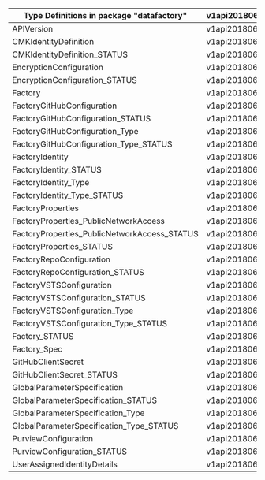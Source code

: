 | Type Definitions in package "datafactory"    | v1api20180601 |
|----------------------------------------------|---------------|
| APIVersion                                   | v1api20180601 |
| CMKIdentityDefinition                        | v1api20180601 |
| CMKIdentityDefinition_STATUS                 | v1api20180601 |
| EncryptionConfiguration                      | v1api20180601 |
| EncryptionConfiguration_STATUS               | v1api20180601 |
| Factory                                      | v1api20180601 |
| FactoryGitHubConfiguration                   | v1api20180601 |
| FactoryGitHubConfiguration_STATUS            | v1api20180601 |
| FactoryGitHubConfiguration_Type              | v1api20180601 |
| FactoryGitHubConfiguration_Type_STATUS       | v1api20180601 |
| FactoryIdentity                              | v1api20180601 |
| FactoryIdentity_STATUS                       | v1api20180601 |
| FactoryIdentity_Type                         | v1api20180601 |
| FactoryIdentity_Type_STATUS                  | v1api20180601 |
| FactoryProperties                            | v1api20180601 |
| FactoryProperties_PublicNetworkAccess        | v1api20180601 |
| FactoryProperties_PublicNetworkAccess_STATUS | v1api20180601 |
| FactoryProperties_STATUS                     | v1api20180601 |
| FactoryRepoConfiguration                     | v1api20180601 |
| FactoryRepoConfiguration_STATUS              | v1api20180601 |
| FactoryVSTSConfiguration                     | v1api20180601 |
| FactoryVSTSConfiguration_STATUS              | v1api20180601 |
| FactoryVSTSConfiguration_Type                | v1api20180601 |
| FactoryVSTSConfiguration_Type_STATUS         | v1api20180601 |
| Factory_STATUS                               | v1api20180601 |
| Factory_Spec                                 | v1api20180601 |
| GitHubClientSecret                           | v1api20180601 |
| GitHubClientSecret_STATUS                    | v1api20180601 |
| GlobalParameterSpecification                 | v1api20180601 |
| GlobalParameterSpecification_STATUS          | v1api20180601 |
| GlobalParameterSpecification_Type            | v1api20180601 |
| GlobalParameterSpecification_Type_STATUS     | v1api20180601 |
| PurviewConfiguration                         | v1api20180601 |
| PurviewConfiguration_STATUS                  | v1api20180601 |
| UserAssignedIdentityDetails                  | v1api20180601 |

